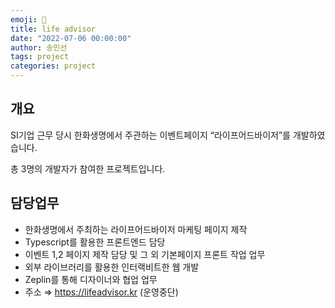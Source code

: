 ```yaml
---
emoji: 🔮
title: life advisor
date: "2022-07-06 00:00:00"
author: 송민선
tags: project
categories: project
---
```


## 개요

SI기업 근무 당시 한화생명에서 주관하는 이벤트페이지 “라이프어드바이저”를 개발하였습니다.

총 3명의 개발자가 참여한 프로젝트입니다.
<br/>

## 담당업무

- 한화생명에서 주최하는 라이프어드바이저 마케팅 페이지 제작
- Typescript를 활용한 프론트엔드 담당
- 이벤트 1,2 페이지 제작 담당 및 그 외 기본페이지 프론트 작업 업무
- 외부 라이브러리를 활용한 인터랙비트한 웹 개발
- Zeplin를 통해 디자이너와 협업 업무
- 주소 ⇒ https://lifeadvisor.kr (운영중단)

```toc

```
